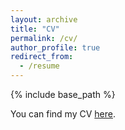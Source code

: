 ```yaml
---
layout: archive
title: "CV"
permalink: /cv/
author_profile: true
redirect_from:
  - /resume
---
```


{% include base_path %}

You can find my CV [here](https://github.com/arjun21k/arjun21k.github.io/blob/master/files/CV.pdf).
